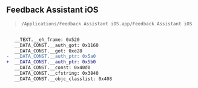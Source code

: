 ## Feedback Assistant iOS

> `/Applications/Feedback Assistant iOS.app/Feedback Assistant iOS`

```diff

   __TEXT.__eh_frame: 0x520
   __DATA_CONST.__auth_got: 0x1160
   __DATA_CONST.__got: 0xe28
-  __DATA_CONST.__auth_ptr: 0x5a0
+  __DATA_CONST.__auth_ptr: 0x5b0
   __DATA_CONST.__const: 0x40d0
   __DATA_CONST.__cfstring: 0x3840
   __DATA_CONST.__objc_classlist: 0x408

```
